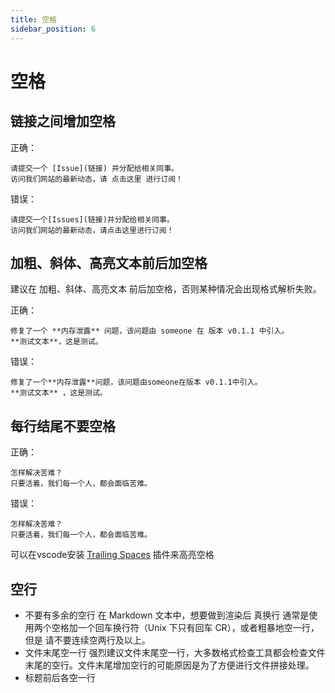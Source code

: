 ```yaml
---
title: 空格
sidebar_position: 6
---
```


# 空格

## 链接之间增加空格

正确：
```
请提交一个 [Issue](链接) 并分配给相关同事。
访问我们网站的最新动态，请 点击这里 进行订阅！
```

错误：
```
请提交一个[Issues](链接)并分配给相关同事。
访问我们网站的最新动态，请点击这里进行订阅！
```

## 加粗、斜体、高亮文本前后加空格

建议在 加粗、斜体、高亮文本 前后加空格，否则某种情况会出现格式解析失败。

正确：
```
修复了一个 **内存泄露** 问题，该问题由 someone 在 版本 v0.1.1 中引入。
**测试文本**，这是测试。
```

错误：

```
修复了一个**内存泄露**问题，该问题由someone在版本 v0.1.1中引入。
**测试文本** ，这是测试。
```

## 每行结尾不要空格

正确：
```
怎样解决苦难？
只要活着，我们每一个人，都会面临苦难。
```

错误：

```
怎样解决苦难？   
只要活着，我们每一个人，都会面临苦难。   
```

可以在vscode安装 [Trailing Spaces](https://marketplace.visualstudio.com/items?itemName=shardulm94.trailing-spaces&ssr=false#review-details) 插件来高亮空格

## 空行

- 不要有多余的空行
在 Markdown 文本中，想要做到渲染后 真换行 通常是使用两个空格加一个回车换行符（Unix 下只有回车 CR），或者粗暴地空一行，但是 请不要连续空两行及以上。
- 文件末尾空一行
强烈建议文件末尾空一行，大多数格式检查工具都会检查文件末尾的空行。文件末尾增加空行的可能原因是为了方便进行文件拼接处理。
- 标题前后各空一行
